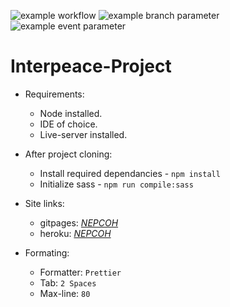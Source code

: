 ![example workflow](https://github.com/github/docs/actions/workflows/main.yml/badge.svg)
![example branch parameter](https://github.com/github/docs/actions/workflows/main.yml/badge.svg?branch=feature-1)
![example event parameter](https://github.com/github/docs/actions/workflows/main.yml/badge.svg?event=push)
# Interpeace-Project

* Requirements:
  * Node installed.
  * IDE of choice.
  * Live-server installed.

* After project cloning:
  * Install required dependancies - `npm install`
  * Initialize sass - `npm run compile:sass`
* Site links:
  * gitpages: *[NEPCOH](https://teddykavooh.github.io/Interpeace-Project/)*
  * heroku: *[NEPCOH](https://nepcoh.herokuapp.com/)*

* Formating:
  * Formatter: `Prettier`
  * Tab: `2 Spaces`
  * Max-line: `80`

